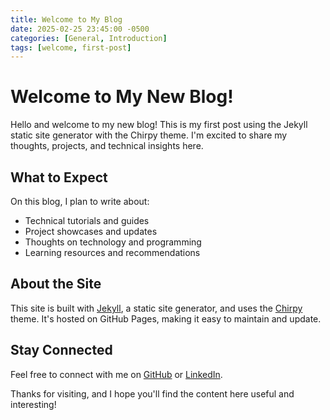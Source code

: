 ```yaml
---
title: Welcome to My Blog
date: 2025-02-25 23:45:00 -0500
categories: [General, Introduction]
tags: [welcome, first-post]
---
```


# Welcome to My New Blog!

Hello and welcome to my new blog! This is my first post using the Jekyll static site generator with the Chirpy theme. I'm excited to share my thoughts, projects, and technical insights here.

## What to Expect

On this blog, I plan to write about:

- Technical tutorials and guides
- Project showcases and updates
- Thoughts on technology and programming
- Learning resources and recommendations

## About the Site

This site is built with [Jekyll](https://jekyllrb.com/), a static site generator, and uses the [Chirpy](https://github.com/cotes2020/jekyll-theme-chirpy) theme. It's hosted on GitHub Pages, making it easy to maintain and update.

## Stay Connected

Feel free to connect with me on [GitHub](https://github.com/RoshanYan2) or [LinkedIn](https://www.linkedin.com/in/roshan-yan).

Thanks for visiting, and I hope you'll find the content here useful and interesting!
